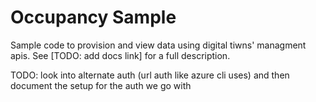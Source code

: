 # Occupancy Sample

Sample code to provision and view data using digital tiwns' managment apis.
See [TODO: add docs link] for a full description.

TODO: look into alternate auth (url auth like azure cli uses) and then document the setup for the auth we go with